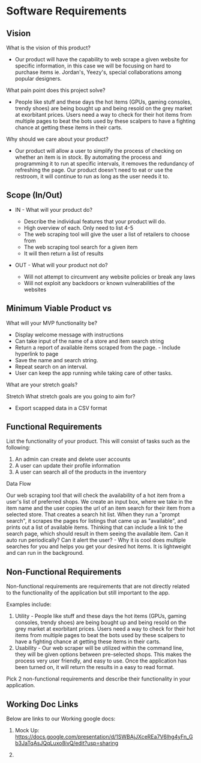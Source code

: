 # Software Requirements

## Vision

What is the vision of this product?

- Our product will have the capability to web scrape a given website for specific information, in this case we will be focusing on hard to purchase items ie. Jordan's, Yeezy's, special collaborations among popular designers.

What pain point does this project solve?

- People like stuff and these days the hot items (GPUs, gaming consoles, trendy shoes) are being bought up and being resold on the grey market at exorbitant prices. Users need a way to check for their hot items from multiple pages to beat the bots used by these scalpers to have a fighting chance at getting these items in their carts.

Why should we care about your product?

- Our product will allow a user to simplify the process of checking on whether an item is in stock. By automating the process and programming it to run at specific intervals, it removes the redundancy of refreshing the page. Our product doesn't need to eat or use the restroom, it will continue to run as long as the user needs it to.

## Scope (In/Out)

- IN - What will your product do?
  - Describe the individual features that your product will do.
  - High overview of each. Only need to list 4-5
  - The web scraping tool will give the user a list of retailers to choose from
  - The web scraping tool search for a given item
  - It will then return a list of results

- OUT - What will your product not do?
  - Will not attempt to circumvent any website policies or break any laws
  - Will not exploit any backdoors or known vulnerabilities of the websites

## Minimum Viable Product vs

What will your MVP functionality be?

- Display welcome message with instructions
- Can take input of the name of a store and item search string
- Return a report of available items scraped from the page. - Include hyperlink to page
- Save the name and search string.
- Repeat search on an interval.
- User can keep the app running while taking care of other tasks.

What are your stretch goals?

Stretch
What stretch goals are you going to aim for?

- Export scapped data in a CSV format

## Functional Requirements

List the functionality of your product. This will consist of tasks such as the following:

1. An admin can create and delete user accounts
2. A user can update their profile information
3. A user can search all of the products in the inventory

Data Flow

Our web scraping tool that will check the availability of a hot item from a user's list of preferred shops. We create an input box, where we take in the item name and the user copies the url of an item search for their item from a selected store. That creates a search hit list. When they run a "prompt search", it scrapes the pages for listings that came up as "available", and prints out a list of available items. Thinking that can include a link to the search page, which should result in them seeing the available item. Can it auto run periodically? Can it alert the user? - Why it is cool does multiple searches for you and helps you get your desired hot items. It is lightweight and can run in the background.

## Non-Functional Requirements

Non-functional requirements are requirements that are not directly related to the functionality of the application but still important to the app.

Examples include:

  1. Utility
    - People like stuff and these days the hot items (GPUs, gaming consoles, trendy shoes) are being bought up and being resold on the grey market at exorbitant prices. Users need a way to check for their hot items from multiple pages to beat the bots used by these scalpers to have a fighting chance at getting these items in their carts.
  2. Usability
    - Our web scraper will be utilized within the command line, they will be given options between pre-selected shops. This makes the process very user friendly, and easy to use. Once the application has been turned on, it will return the results in a easy to read format.

Pick 2 non-functional requirements and describe their functionality in your application.

## Working Doc Links

Below are links to our Working google docs:

1. Mock Up:
https://docs.google.com/presentation/d/1SWBAjJXceREa7V6lhg4yFn_Gb3JaTqAsJQqLuxo8ivQ/edit?usp=sharing 

2. 